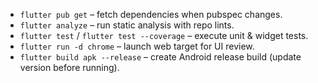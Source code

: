 - `flutter pub get` – fetch dependencies when pubspec changes.
- `flutter analyze` – run static analysis with repo lints.
- `flutter test` / `flutter test --coverage` – execute unit & widget tests.
- `flutter run -d chrome` – launch web target for UI review.
- `flutter build apk --release` – create Android release build (update version before running).